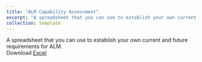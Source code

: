 ```yaml
---
title: "ALM Capability Assessment"
excerpt: "A spreadsheet that you can use to establish your own current and future requirements for ALM"
collection: template
---
```


A spreadsheet that you can use to establish your own current and future requirements for ALM.<br/>
Download [Excel](/files/ALM-Capability-Assessment.xls)
